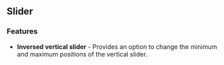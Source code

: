 ## Slider

### Features

* **Inversed vertical slider** - Provides an option to change the minimum and maximum positions of the vertical slider.